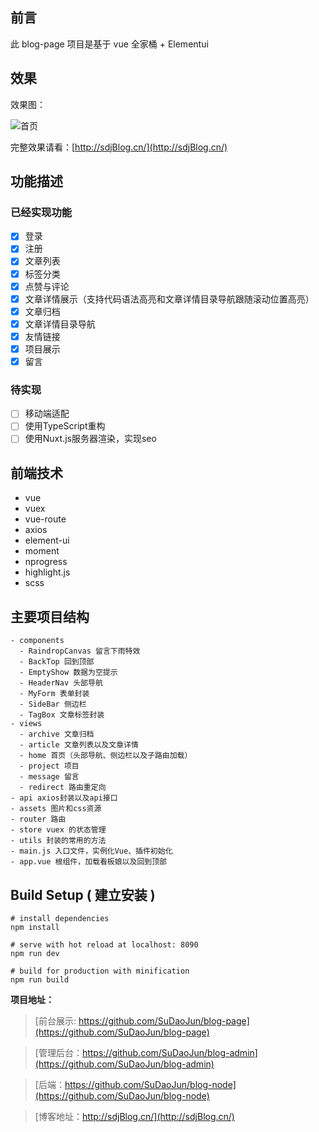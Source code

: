 ## 前言

此 blog-page 项目是基于 vue 全家桶 + Elementui

## 效果

效果图：


![首页](http://sdj_work.gitee.io/note/img/pageHome.png)


完整效果请看：[http://sdjBlog.cn/](http://sdjBlog.cn/)

## 功能描述

### 已经实现功能

- [x] 登录
- [x] 注册
- [x] 文章列表
- [x] 标签分类
- [x] 点赞与评论
- [x] 文章详情展示（支持代码语法高亮和文章详情目录导航跟随滚动位置高亮）
- [x] 文章归档
- [x] 文章详情目录导航
- [x] 友情链接
- [x] 项目展示
- [x] 留言

### 待实现

- [ ] 移动端适配
- [ ] 使用TypeScript重构
- [ ] 使用Nuxt.js服务器渲染，实现seo

## 前端技术

- vue
- vuex
- vue-route
- axios
- element-ui
- moment
- nprogress
- highlight.js
- scss

## 主要项目结构

```
- components
  - RaindropCanvas 留言下雨特效
  - BackTop 回到顶部
  - EmptyShow 数据为空提示
  - HeaderNav 头部导航
  - MyForm 表单封装
  - SideBar 侧边栏
  - TagBox 文章标签封装
- views
  - archive 文章归档
  - article 文章列表以及文章详情
  - home 首页（头部导航、侧边栏以及子路由加载）
  - project 项目
  - message 留言
  - redirect 路由重定向
- api axios封装以及api接口
- assets 图片和css资源
- router 路由
- store vuex 的状态管理
- utils 封装的常用的方法
- main.js 入口文件，实例化Vue、插件初始化
- app.vue 根组件，加载看板娘以及回到顶部
```

## Build Setup ( 建立安装 )

```
# install dependencies
npm install

# serve with hot reload at localhost: 8090
npm run dev

# build for production with minification
npm run build
```

**项目地址：**

> [前台展示: https://github.com/SuDaoJun/blog-page](https://github.com/SuDaoJun/blog-page)

> [管理后台：https://github.com/SuDaoJun/blog-admin](https://github.com/SuDaoJun/blog-admin)

> [后端：https://github.com/SuDaoJun/blog-node](https://github.com/SuDaoJun/blog-node)

> [博客地址：http://sdjBlog.cn/](http://sdjBlog.cn/)
